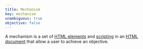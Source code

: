 ```yaml
---
title: Mechanism
key: mechanism
unambiguous: true
objective: false
---
```


A mechanism is a set of [HTML elements][] and [scripting][] in an [HTML document][] that allow a user to achieve an objective. 

[html document]: https://dom.spec.whatwg.org/#html-document
[HTML elements]: https://html.spec.whatwg.org/multipage/dom.html#htmlelement
[scripting]: https://html.spec.whatwg.org/#scripting-3
